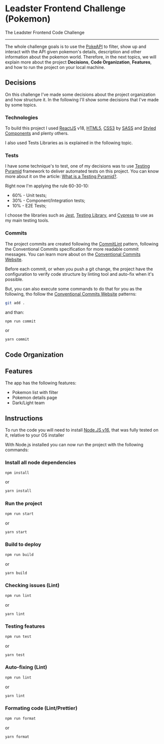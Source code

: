 # Leadster Frontend Challenge (Pokemon)

The Leadster Frontend Code Challenge

---

The whole challenge goals is to use the [PokeAPI](https://pokeapi.co/) to filter, show up and interact with the API given pokemon's details, description and other information about the pokemon world. Therefore, in the next topics, we will explain more about the project **Decisions**, **Code Organization**, **Features**, and how to run the project on your local machine.

## Decisions

On this challenge I've made some decisions about the project organization and how structure it. In the following I'll show some decisions that I've made by some topics.

### Technologies

To build this project I used [ReactJS](https://reactjs.org) v18, [HTML5](https://developer.mozilla.org/en-US/docs/Glossary/HTML5), [CSS3](https://developer.mozilla.org/en-US/docs/Web/CSS/Reference) by [SASS](https://sass-lang.com) and [Styled Components](https://styled-components.com) and plenty others.

I also used Tests Libraries as is explained in the following topic.

### Tests

I have some technique's to test, one of my decisions was to use [Testing Pyramid](https://www.headspin.io/blog/the-testing-pyramid-simplified-for-one-and-all) framework to deliver automated tests on this project. You can know more about it on the article: [What is a Testing Pyramid?](https://www.headspin.io/blog/the-testing-pyramid-simplified-for-one-and-all).

Right now I'm applying the rule 60-30-10:

- 60% - Unit tests;
- 30% - Component/Integration tests;
- 10% - E2E Tests;

I choose the libraries such as [Jest](https://jestjs.io/docs/26.x/tutorial-react), [Testing Library](https://testing-library.com/docs/), and [Cypress](https://www.cypress.io) to use as my main testing tools.

### Commits

The project commits are created following the [CommitLint](https://commitlint.js.org/) pattern, following the Conventional Commits specification for more readable commit messages. You can learn more about on the [Conventional Commits Website](https://www.conventionalcommits.org/en/v1.0.0/).

Before each commit, or when you push a git change, the project have the configuration to verify code structure by linting tool and auto-fix when it's possible.

But, you can also execute some commands to do that for you as the following, tho follow the [Conventional Commits Website](https://www.conventionalcommits.org/en/v1.0.0/) patterns:

```bash
git add .
```

and than:

```bash
npm run commit
```

or

```bash
yarn commit
```

## Code Organization

## Features

The app has the following features:

- Pokemon list with filter
- Pokemon details page
- Dark/Light team

## Instructions

To run the code you will need to install [Node.JS v16](https://nodejs.org/download/release/v16.19.0/), that was fully tested on it, relative to your OS installer

With Node.js installed you can now run the project with the following commands:

### Install all node dependencies

```bash
npm install
```

or

```bash
yarn install
```

### Run the project

```bash
npm run start
```

or

```bash
yarn start
```

### Build to deploy

```bash
npm run build
```

or

```bash
yarn build
```

### Checking issues (Lint)

```bash
npm run lint
```

or

```bash
yarn lint
```

### Testing features

```bash
npm run test
```

or

```bash
yarn test
```

### Auto-fixing (Lint)

```bash
npm run lint
```

or

```bash
yarn lint
```

### Formating code (Lint/Prettier)

```bash
npm run format
```

or

```bash
yarn format
```
